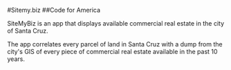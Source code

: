 #Sitemy.biz
##Code for America

SiteMyBiz is an app that displays available commercial real estate in the city
of Santa Cruz. 

The app correlates every parcel of land in Santa Cruz with a dump from the
city's GIS of every piece of commercial real estate available in the past 10
years. 
